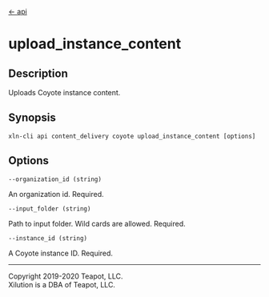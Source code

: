 [<- api](../../../api/index.md)

# upload_instance_content

## Description

Uploads Coyote instance content.

## Synopsis

```
xln-cli api content_delivery coyote upload_instance_content [options]
```

## Options

`--organization_id (string)`

An organization id. Required.

`--input_folder (string)`

Path to input folder. Wild cards are allowed. Required.

`--instance_id (string)`

A Coyote instance ID. Required.

---
Copyright 2019-2020 Teapot, LLC.  
Xilution is a DBA of Teapot, LLC.
